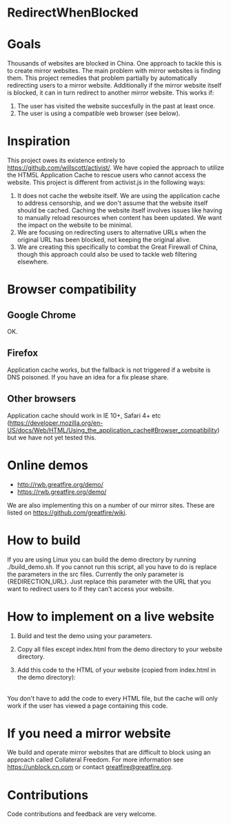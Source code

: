 RedirectWhenBlocked
=====================

# Goals

Thousands of websites are blocked in China. One approach to tackle this is to create mirror websites. The main problem with mirror websites is finding them. This project remedies that problem partially by automatically redirecting users to a mirror website. Additionally if the mirror website itself is blocked, it can in turn redirect to another mirror website. This works if:

1. The user has visited the website succesfully in the past at least once.
2. The user is using a compatible web browser (see below).

# Inspiration

This project owes its existence entirely to https://github.com/willscott/activist/. We have copied the approach to utilize the HTM5L Application Cache to rescue users who cannot access the website. This project is different from activist.js in the following ways:

1. It does not cache the website itself. We are using the application cache to address censorship, and we don't assume that the website itself should be cached. Caching the website itself involves issues like having to manually reload resources when content has been updated. We want the impact on the website to be minimal.
2. We are focusing on redirecting users to alternative URLs when the original URL has been blocked, not keeping the original alive.
3. We are creating this specifically to combat the Great Firewall of China, though this approach could also be used to tackle web filtering elsewhere.

# Browser compatibility

## Google Chrome
OK.

## Firefox
Application cache works, but the fallback is not triggered if a website is DNS poisoned. If you have an idea for a fix please share.

## Other browsers
Application cache should work in IE 10+, Safari 4+ etc (https://developer.mozilla.org/en-US/docs/Web/HTML/Using_the_application_cache#Browser_compatibility) but we have not yet tested this.

# Online demos

* http://rwb.greatfire.org/demo/
* https://rwb.greatfire.org/demo/

We are also implementing this on a number of our mirror sites. These are listed on https://github.com/greatfire/wiki.

# How to build

If you are using Linux you can build the demo directory by running ./build_demo.sh. If you cannot run this script, all you have to do is replace the parameters in the src files. Currently the only parameter is {REDIRECTION_URL}. Just replace this parameter with the URL that you want to redirect users to if they can't access your website.

# How to implement on a live website

1. Build and test the demo using your parameters.
2. Copy all files except index.html from the demo directory to your website directory.
3. Add this code to the HTML of your website (copied from index.html in the demo directory):

   <iframe src="rwb.iframe.html" style="height: 0; visibility: hidden; width: 0"></iframe>

You don't have to add the code to every HTML file, but the cache will only work if the user has viewed a page containing this code.

# If you need a mirror website

We build and operate mirror websites that are difficult to block using an approach called Collateral Freedom. For more information see https://unblock.cn.com or contact greatfire@greatfire.org.

# Contributions

Code contributions and feedback are very welcome.
